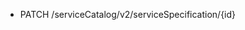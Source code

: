 <!--
    ATTENTION: This file was generated via gradle!
               Do NOT manually edit this file! Any such changes will be overwritten!
-->

* PATCH /serviceCatalog/v2/serviceSpecification/{id}
